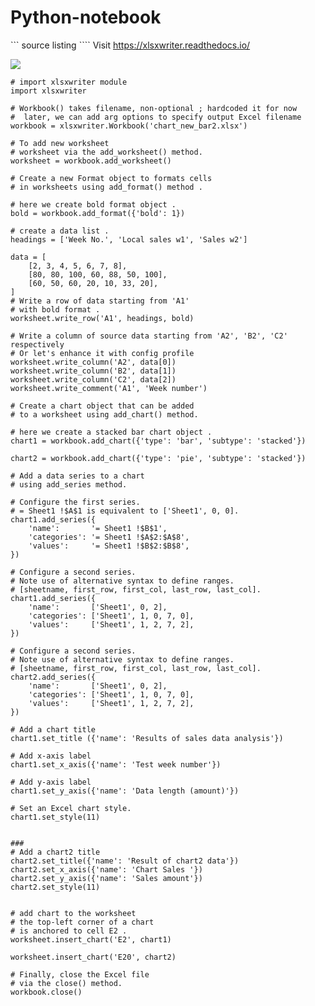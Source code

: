 # Python-notebook

``` source listing ````
Visit https://xlsxwriter.readthedocs.io/

![](outputXSLT.jpg)

```
# import xlsxwriter module 
import xlsxwriter 
  
# Workbook() takes filename, non-optional ; hardcoded it for now
#  later, we can add arg options to specify output Excel filename 
workbook = xlsxwriter.Workbook('chart_new_bar2.xlsx') 
  
# To add new worksheet   
# worksheet via the add_worksheet() method. 
worksheet = workbook.add_worksheet() 
  
# Create a new Format object to formats cells 
# in worksheets using add_format() method . 
  
# here we create bold format object . 
bold = workbook.add_format({'bold': 1}) 
  
# create a data list . 
headings = ['Week No.', 'Local sales w1', 'Sales w2'] 
  
data = [ 
    [2, 3, 4, 5, 6, 7, 8], 
    [80, 80, 100, 60, 88, 50, 100], 
    [60, 50, 60, 20, 10, 33, 20], 
] 
# Write a row of data starting from 'A1' 
# with bold format . 
worksheet.write_row('A1', headings, bold) 
  
# Write a column of source data starting from 'A2', 'B2', 'C2' respectively
# Or let's enhance it with config profile
worksheet.write_column('A2', data[0]) 
worksheet.write_column('B2', data[1]) 
worksheet.write_column('C2', data[2]) 
worksheet.write_comment('A1', 'Week number')
  
# Create a chart object that can be added 
# to a worksheet using add_chart() method. 
  
# here we create a stacked bar chart object . 
chart1 = workbook.add_chart({'type': 'bar', 'subtype': 'stacked'}) 

chart2 = workbook.add_chart({'type': 'pie', 'subtype': 'stacked'})
  
# Add a data series to a chart 
# using add_series method. 
  
# Configure the first series. 
# = Sheet1 !$A$1 is equivalent to ['Sheet1', 0, 0]. 
chart1.add_series({ 
    'name':       '= Sheet1 !$B$1', 
    'categories': '= Sheet1 !$A$2:$A$8', 
    'values':     '= Sheet1 !$B$2:$B$8', 
}) 
  
# Configure a second series. 
# Note use of alternative syntax to define ranges. 
# [sheetname, first_row, first_col, last_row, last_col]. 
chart1.add_series({ 
    'name':       ['Sheet1', 0, 2], 
    'categories': ['Sheet1', 1, 0, 7, 0], 
    'values':     ['Sheet1', 1, 2, 7, 2], 
}) 

# Configure a second series.
# Note use of alternative syntax to define ranges.
# [sheetname, first_row, first_col, last_row, last_col].
chart2.add_series({
    'name':       ['Sheet1', 0, 2],
    'categories': ['Sheet1', 1, 0, 7, 0],
    'values':     ['Sheet1', 1, 2, 7, 2],
})
  
# Add a chart title  
chart1.set_title ({'name': 'Results of sales data analysis'}) 
  
# Add x-axis label 
chart1.set_x_axis({'name': 'Test week number'}) 
  
# Add y-axis label 
chart1.set_y_axis({'name': 'Data length (amount)'}) 
  
# Set an Excel chart style. 
chart1.set_style(11) 
  

###
# Add a chart2 title
chart2.set_title({'name': 'Result of chart2 data'})
chart2.set_x_axis({'name': 'Chart Sales '})
chart2.set_y_axis({'name': 'Sales amount'})
chart2.set_style(11)


# add chart to the worksheet  
# the top-left corner of a chart  
# is anchored to cell E2 .  
worksheet.insert_chart('E2', chart1) 
  
worksheet.insert_chart('E20', chart2)

# Finally, close the Excel file  
# via the close() method.  
workbook.close() 
```
